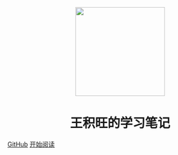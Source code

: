 <p align="center">
<img src="https://cdn.jsdelivr.net/gh/wangjiwang/MyPictures@master/data/6x35qz-loo5ojw6jn-lg.jpg" width="200" height="200"/>
</p>
<h1 align="center">王积旺的学习笔记</h1>


[GitHub](https://github.com/wangjiwang/Johnny_docs)
[开始阅读](#docsify-demo)




